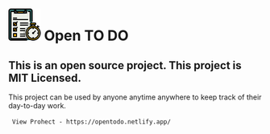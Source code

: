 # ![openToDoLogo](./assets/logo.png) Open TO DO

This is an open source project. This project is MIT Licensed. 
---
This project can be used by anyone anytime anywhere to keep track of their day-to-day work.

` View Prohect - https://opentodo.netlify.app/`
